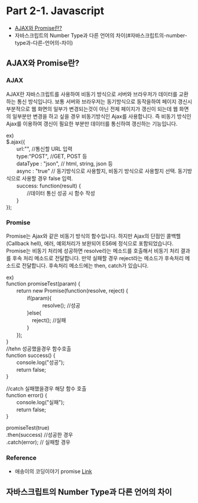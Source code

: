# Part 2-1. Javascript
* [AJAX와 Promise란?](#ajax와-promise란)
* 자바스크립트의 Number Type과 다른 언어의 차이(#자바스크립트의-number-type과-다른-언어의-차이)

## AJAX와 Promise란?
### AJAX
AJAX란 자바스크립트를 사용하여 비동기 방식으로 서버와 브라우저가 데이터를 교환하는 통신 방식입니다.
보통 서버와 브라우저는 동기방식으로 동작을하여 페이지 갱신시 부분적으로 웹 화면의 일부가 변경되는것이 아닌 전체 페이지가 갱신이 되는데 웹 화면의 일부분만 변경을 하고 싶을 경우 비동기방식인 Ajax를 사용합니다. 즉 비동기 방식인 Ajax를 이용하여 갱신이 필요한 부분만 데이터를 통신하여 갱신하는 기능입니다.<br>

ex) <br>
$.ajax({ <br>
　　url:"",  //통신할 URL 입력 <br>
　　type:"POST",  //GET, POST 등 <br>
　　dataType : "json", // html, string, json 등 <br>
　　async : "true" // 동기방식으로 사용할지, 비동기 방식으로 사용할지 선택. 동기방식으로 사용할 경우 false 입력. <br>
　　success: function(result) {  <br>
　　　　//데이터 통신 성공 시 함수 작성 <br>
　　} <br>
}); <br>

### Promise
Promise는 Ajax와 같은 비동기 방식의 함수입니다. 하지만 Ajax의 단점인 콜백헬(Callback hell), 에러, 예외처리가 보완되어 ES6에 정식으로 포함되었습니다.
Promise는 비동기 처리에 성공하면 resolve라는 메소드를 호출해서 비동기 처리 결과를 후속 처리 메소드로 전달합니다. 만약 실패할 경우 reject라는 메소드가 후속처리 메소드로 전달합니다.
후속처리 메소드에는 then, catch가 있습니다. <br>

ex) <br>
function promiseTest(param) { <br>
　　return new Promise(function(resolve, reject) { <br>
　　　　if(param){ <br>
　　　　　　　resolve(); //성공 <br>
　　　　}else{ <br>
　　　　　reject(); //실패 <br>
　　　　}	 <br>
　　}); <br>
} <br>
//tehn 성공했을경우 함수호출 <br>
function success() { <br>
　　console.log("성공"); <br>
　　return false; <br>
} <br>

//catch 실패했을경우 해당 함수 호출 <br>
function error() { <br>
　　console.log("실패"); <br>
　　return false; <br>
} <br>

promiseTest(true)<br>
.then(success) //성공한 경우  <br> 
.catch(error); // 실패할 경우 <br>

### Reference 
  * 애송이의 코딩이야기 promise  [Link](https://mjn5027.tistory.com/85)

## 자바스크립트의 Number Type과 다른 언어의 차이
